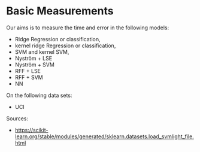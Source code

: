 # Basic Measurements   

Our aims is to measure the time and error in the following models: 

- Ridge Regression or classification,  
- kernel ridge Regression or classification,
- SVM and kernel SVM, 
- Nyström + LSE
- Nyström + SVM
- RFF + LSE
- RFF + SVM
- NN


On the following data sets: 

-  UCI  


Sources: 
- https://scikit-learn.org/stable/modules/generated/sklearn.datasets.load_svmlight_file.html